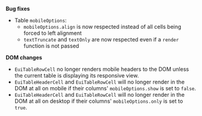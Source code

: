 **Bug fixes**

- Table `mobileOptions`:
  - `mobileOptions.align` is now respected instead of all cells being forced to left alignment
  - `textTruncate` and `textOnly` are now respected even if a `render` function is not passed

**DOM changes**

- `EuiTableRowCell` no longer renders mobile headers to the DOM unless the current table is displaying its responsive view.
- `EuiTableHeaderCell` and `EuiTableRowCell` will no longer render in the DOM at all on mobile if their columns' `mobileOptions.show` is set to `false`.
- `EuiTableHeaderCell` and `EuiTableRowCell` will no longer render in the DOM at all on desktop if their columns' `mobileOptions.only` is set to `true`.

